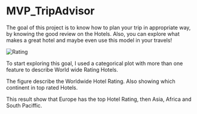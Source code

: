 # MVP_TripAdvisor

The goal of this project is to know how to plan your trip in appropriate way, by knowing the good review on the Hotels. Also, you can explore what makes a great hotel and maybe even use this model in your travels! 

 ![Rating](https://user-images.githubusercontent.com/93079353/142282742-806b0c2d-28fe-48b1-a0b8-ab40bd77f97b.png)


To start exploring this goal, I used a categorical plot with more than one feature to describe World wide Rating Hotels.

The figure describe the Worldwide Hotel Rating. Also showing which continent in top rated Hotels.

This result show that Europe has the top Hotel Rating, then Asia, Africa and South Paciffic.
